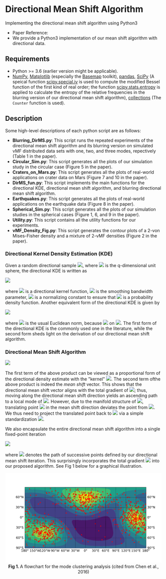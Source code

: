 # Directional Mean Shift Algorithm
Implementing the directional mean shift algorithm using Python3

- Paper Reference: 
- We provide a Python3 implementation of our mean shift algorithm with directional data.

## Requirements

- Python >= 3.6 (earlier version might be applicable).
- [NumPy](http://www.numpy.org/), [Matplotlib](https://matplotlib.org/) (especially the [Basemap](https://matplotlib.org/basemap/) toolkit), [pandas](https://pandas.pydata.org/), [SciPy](https://www.scipy.org/) (A speical function [scipy.special.iv](https://docs.scipy.org/doc/scipy/reference/generated/scipy.special.iv.html#scipy.special.iv) is used to compute the modified Bessel function of the first kind of real order; the function [scipy.stats.entropy](https://docs.scipy.org/doc/scipy/reference/generated/scipy.stats.entropy.html) is applied to calculate the entropy of the relative frequencies in the blurring version of our directional mean shift algorithm), [collections](https://docs.python.org/3.6/library/collections.html) (The `Counter` function is used).

## Description
Some high-level descriptions of each python script are as follows:

- **Blurring_DirMS.py**: This script runs the repeated experiments of the directional mean shift algorithm and its blurring version on simulated vMF distributed data sets with one, two, and three modes, repectively (Table 1 in the paper). 
- **Circular_Sim.py**: This script generates all the plots of our simulation study in the circular case (Figure 5 in the paper).
- **Craters_on_Mars.py**: This script generates all the plots of real-world applications on crater data on Mars (Figure 7 and 10 in the paper).
- **DirMS_fun.py**: This script implements the main functions for the directional KDE, directional mean shift algorithm, and blurring directional mean shift algorithm.
- **Earthquakes.py**: This script generates all the plots of real-world applications on the earthquake data (Figure 8 in the paper).
- **Spherical_Sim.py**: This script generates all the plots of our simulation studies in the spherical cases (Figure 1, 6, and 9 in the paper).
- **Utility.py**: This script contains all the utility functions for our experiments.
- **vMF_Density_Fig.py**: This script generates the contour plots of a 2-von Mises-Fisher density and a mixture of 2-vMF densities (Figure 2 in the paper).

### Directional Kernel Density Estimation (KDE)

Given a random directional sample <img src="https://latex.codecogs.com/svg.latex?\Large&space;\left\{\mathbf{X}_1,...,\mathbf{X}_n\right\}\subset\Omega_q" />, where <img src="https://latex.codecogs.com/svg.latex?\Large&space;\Omega_q=\left\{\mathbf{x}\in\mathbb{R}^{q+1}:||\mathbf{x}||_2=1\right\}\subset\mathbb{R}^{q+1}" /> is the q-dimensional unit sphere, the directional KDE is written as 

<img src="https://latex.codecogs.com/svg.latex?\Large&space;\widehat{f}_h(\mathbf{x})=\frac{c_{h,q}(L)}{n}\sum_{i=1}^nL\left(\frac{1-\mathbf{x}^T\mathbf{X}_i}{h^2}\right)," />

where <img src="https://latex.codecogs.com/svg.latex?\Large&space;L" /> is a directional kernel function, <img src="https://latex.codecogs.com/svg.latex?\Large&space;h" /> is the smoothing bandwidth parameter, <img src="https://latex.codecogs.com/svg.latex?\Large&space;c_{h,q}\asymp\,h^{-q}" /> is a normalizing constant to ensure that <img src="https://latex.codecogs.com/svg.latex?\Large&space;\widehat{f}_h" /> is a probability density function. Another equivalent form of the directional KDE is given by

<img src="https://latex.codecogs.com/svg.latex?\Large&space;\widetilde{f}_h(\mathbf{x})=\frac{c_{h,q}(L)}{n}\sum_{i=1}^nL\left(\left|\left|\frac{\mathbf{x}-\mathbf{X}_i}{h}\right|\right|_2^2\right)," />

where <img src="https://latex.codecogs.com/svg.latex?\Large&space;||\cdot||_2" /> is the usual Euclidean norm, because <img src="https://latex.codecogs.com/svg.latex?\Large&space;||\mathbf{x}-\mathbf{X}_i||_2^2=2(1-\mathbf{x}^T\mathbf{X}_i)" /> on <img src="https://latex.codecogs.com/svg.latex?\Large&space;\Omega_q" />. The first form of the directional KDE is the commonly used one in the literature, while the second form sheds light on the derivation of our directional mean shift algorithm. 

### Directional Mean Shift Algorithm

<img src="https://latex.codecogs.com/svg.latex?\Large&space;\nabla\widetilde{f}_h(\mathbf{x})=\frac{c_{h,q}(L)}{nh^2}\sum_{i=1}^n(\mathbf{x}-\mathbf{X}_i)\cdot\,L'\left(\frac{1}{2}\left|\left|\frac{\mathbf{x}-\mathbf{X}_i}{h}\right|\right|_2^2\right)\\=\frac{c_{h,q}(L)}{nh^2}\left[\sum_{i=1}^n-L'\left(\frac{1}{2}\left|\left|\frac{\mathbf{x}-\mathbf{X}_i}{h}\right|\right|_2^2\right)\right]\cdot\,\left[\frac{\sum_{i=1}^n\mathbf{X}_i\cdot\,L'\left(\frac{1}{2}\left|\left|\frac{\mathbf{x}-\mathbf{X}_i}{h}\right|\right|_2^2\right)}{\sum_{i=1}^n\,L'\left(\frac{1}{2}\left|\left|\frac{\mathbf{x}-\mathbf{X}_i}{h}\right|\right|_2^2\right)}-\mathbf{x}\right]." />

The first term of the above product can be viewed as a proportional form of the directional density estimate with the "kernel" <img src="https://latex.codecogs.com/svg.latex?\Large&space;G(r)=-L'(r)" />. The second term ofthe above product is indeed the _mean shift_ vector. This shows that the directional mean shift vector aligns with the total gradient of <img src="https://latex.codecogs.com/svg.latex?\Large&space;\widetilde{f}_h" />; thus, moving along the directional mean shift direction yields an ascending path to a local mode of <img src="https://latex.codecogs.com/svg.latex?\Large&space;\widehat{f}=\widetilde{f}" />. However, due to the manifold structure of <img src="https://latex.codecogs.com/svg.latex?\Large&space;\Omega_q" />, translating point <img src="https://latex.codecogs.com/svg.latex?\Large&space;\mathbf{x}\in\Omega_q" /> in the mean shift direction deviates the point from <img src="https://latex.codecogs.com/svg.latex?\Large&space;\Omega_q" />. We thus need to project the translated point back to <img src="https://latex.codecogs.com/svg.latex?\Large&space;\Omega_q" /> via a simple standardization <img src="https://latex.codecogs.com/svg.latex?\Large&space;\frac{\mathbf{x}}{||\mathbf{x}||_2}" />.

We also encapsulate the entire directional mean shift algorithm into a single fixed-point iteration

<img src="https://latex.codecogs.com/svg.latex?\Large&space;\widehat{\mathbf{y}}_{s+1}=-\frac{\sum_{i=1}^n\mathbf{X}_i\,L'\left(\frac{1-\widehat{\mathbf{y}}_s^T\,\mathbf{X}_i}{h^2}\right)}{\left|\left|\sum_{i=1}^n\mathbf{X}_i\,L'\left(\frac{1-\widehat{\mathbf{y}}_s^T\,\mathbf{X}_i}{h^2}\right)\right|\right|_2}=\frac{\nabla\widehat{f}_h(\widehat{\mathbf{y}}_s)}{\left|\left|\nabla\widehat{f}_h(\widehat{\mathbf{y}}_s)\right|\right|_2}," />

where <img src="https://latex.codecogs.com/svg.latex?\Large&space;\left\{\widehat{\mathbf{y}}_s\right\}_{s=0,1,...}\subset\Omega_q" /> denotes the path of successive points defined by our directional mean shift iteration. This surprisingly incorporates the total gradient <img src="https://latex.codecogs.com/svg.latex?\Large&space;\nabla\widehat{f}_h" /> into our proposed algorithm. See Fig 1 below for a graphical illustration.

<p align="center">
<img src="https://github.com/zhangyk8/DirMS/blob/master/Figures/MS_TripMode_Step0_cyl.pdf" style="zoom:60%" />
 <B>Fig 1. </B>A flowchart for the mode clustering analysis (cited from Chen et al., 2016) 
 </p>
